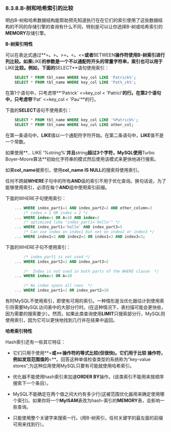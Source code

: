 ### 8.3.8.B-树和哈希索引的比较

明白B-树和哈希数据结构能帮助预先知道执行在在它们的索引使用了这些数据结构的不同的存储引擎的查询有什么不同，特别是可以让你选择B-树或哈希索引的**MEMORY**存储引擎。

**B-树索引特性**

可以在表达式通过**=**、**>**、**>=**、**<**、**<=**或者**BETWEEN**操作符使用B-树索引进行列比较。如果**LIKE**的参数是一个不以通配符开头的常量字符串，索引也可以用于**LIKE**比较。例如，下面的**SELECT**语句使用索引：

```sql
	SELECT * FROM tbl_name WHERE key_col LIKE 'Patrick%';
	SELECT * FROM tbl_name WHERE key_col LIKE 'Pat%_ck%';
```

在第1个语句中，只考虑带**'Patrick' <=key_col < 'Patricl'**的行。在第2个语句中，只考虑带**'Pat' <=key_col < 'Pau'**的行。

下面的**SELECT**语句不使用索引：

```sql	
	SELECT * FROM tbl_name WHERE key_col LIKE '%Patrick%';
	SELECT * FROM tbl_name WHERE key_col LIKE other_col;
```

在第一条语句中，**LIKE**值以一个通配符字符开始。在第二条语句中，**LIKE**值不是一个常数。

如果使用**... LIKE '%string%'**并且**string**超过3个字符，MySQL使用**Turbo Boyer-Moore算法**初始化字符串的模式然后使用该模式来更快地进行搜索。

如果**col_name**被索引，使用**col_name IS NULL**的搜索将使用索引。

任何不跨越**WHERE**子句中的所有**AND**级的索引不用于优化查询。换句话说，为了能够使用索引，必须在每个**AND**组中使用索引前缀。

下面的WHERE子句使用索引：

```sql
	... WHERE index_part1=1 AND index_part2=2 AND other_column=3
	    /* index = 1 OR index = 2 */
	... WHERE index=1 OR A=10 AND index=2
	    /* optimized like "index_part1='hello'" */
	... WHERE index_part1='hello' AND index_part3=5
	    /* Can use index on index1 but not on index2 or index3 */
	... WHERE index1=1 AND index2=2 OR index1=3 AND index3=3;
```

下面的WHERE子句不使用索引：

```sql
	    /* index_part1 is not used */
	... WHERE index_part2=1 AND index_part3=2
	 
	    /*  Index is not used in both parts of the WHERE clause  */
	... WHERE index=1 OR A=10
	 
	    /* No index spans all rows  */
	... WHERE index_part1=1 OR index_part2=10
```

有时MySQL不使用索引，即使有可用的索引。一种情形是当优化器估计到使用索引将需要MySQL访问表中的大部分行时。(在这种情况下，表扫描可能会更快些，因为需要的搜索要少）。然而，如果此类查询使用**LIMIT**只搜索部分行，MySQL则使用索引，因为它可以更快地找到几行并在结果中返回。

**哈希索引特性**

Hash索引还有一些其它特征：

* 它们只用于使用**=**或**<=>**操作符的等式比较(但很快)。它们用于比较 操作符，例如发现范围值的**<**。回答这种单值检查类型的系统称为“key-value stores”;为这种应用使用MySQL只要有可能就使用哈希索引。

* 优化器不能使用hash索引来加速**ORDER BY**操作。(该类索引不能用来按顺序搜索下一个条目）。

* MySQL不能确定在两个值之间大约有多少行(这被范围优化器用来确定使用哪个索引)。如果你将一个**MyISAM**表改为hash-索引的**MEMORY**表，会影响一些查询。

* 只能使用整个关键字来搜索一行。(用B-树索引，任何关键字的最左面的前缀可用来找到行）。
